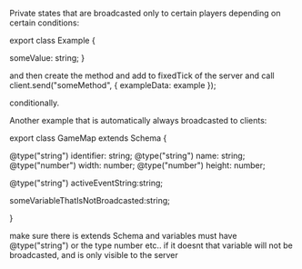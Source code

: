 


Private states that are broadcasted only to certain players depending on certain conditions:

export class Example  {

  someValue: string;
}

and then create the method and add to fixedTick of the server and call
client.send("someMethod", { exampleData: example });

conditionally.

Another example that is automatically always broadcasted to clients:

export class GameMap extends Schema {

  @type("string") identifier: string;
  @type("string") name: string;
  @type("number") width: number;
  @type("number") height: number;

 @type("string") activeEventString:string;

 someVariableThatIsNotBroadcasted:string;

}

make sure there  is extends  Schema
and variables must have @type("string") or the type number etc..
if it doesnt that variable will not be broadcasted, and is only visible to the server
